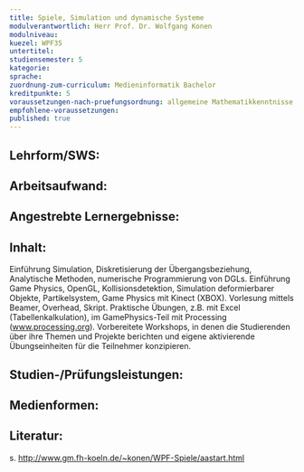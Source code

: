```yaml
---
title: Spiele, Simulation und dynamische Systeme
modulverantwortlich: Herr Prof. Dr. Wolfgang Konen
modulniveau:
kuezel: WPF35
untertitel:
studiensemester: 5
kategorie:
sprache: 
zuordnung-zum-curriculum: Medieninformatik Bachelor
kreditpunkte: 5
voraussetzungen-nach-pruefungsordnung: allgemeine Mathematikkenntnisse, grundlegende Java-Kenntnisse  
empfohlene-voraussetzungen: 
published: true
---
```


## Lehrform/SWS:


## Arbeitsaufwand:

## Angestrebte Lernergebnisse:


## Inhalt:
Einführung Simulation, Diskretisierung der Übergangsbeziehung, Analytische Methoden, numerische Programmierung von DGLs. Einführung Game Physics, OpenGL, Kollisionsdetektion, Simulation deformierbarer Objekte, Partikelsystem, Game Physics mit Kinect (XBOX).   Vorlesung mittels Beamer, Overhead, Skript. Praktische Übungen, z.B. mit Excel (Tabellenkalkulation), im GamePhysics-Teil mit Processing (www.processing.org). Vorbereitete Workshops, in denen die Studierenden über ihre Themen und Projekte berichten und eigene aktivierende Übungseinheiten für die Teilnehmer konzipieren.

## Studien-/Prüfungsleistungen:


## Medienformen:


## Literatur:
s. http://www.gm.fh-koeln.de/~konen/WPF-Spiele/aastart.html

